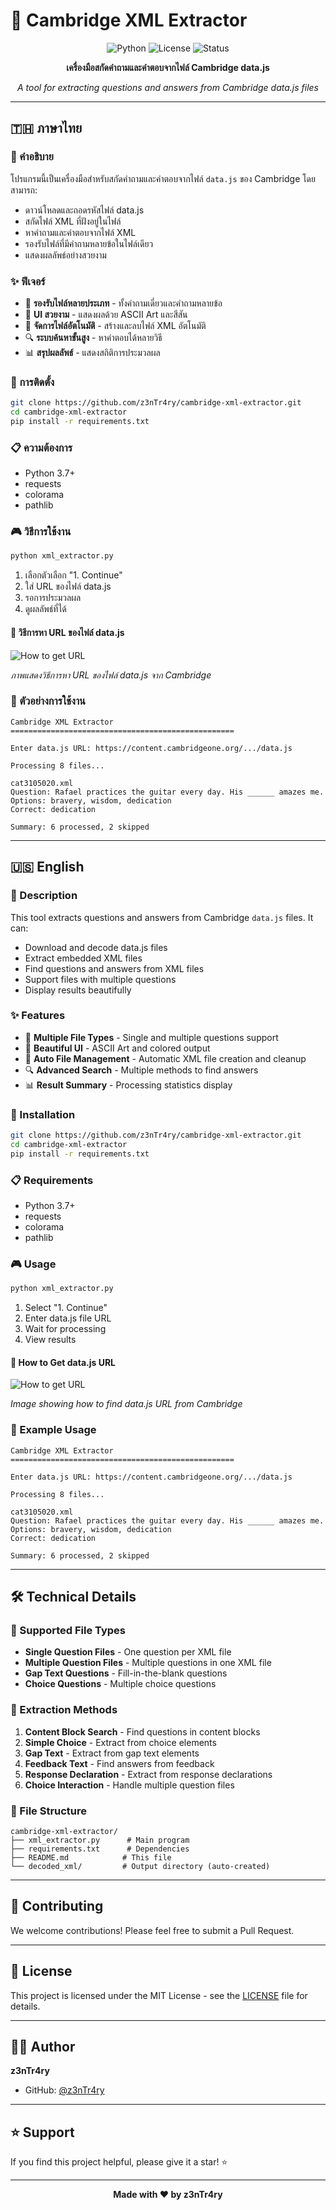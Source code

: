# 🎯 Cambridge XML Extractor

<div align="center">

![Python](https://img.shields.io/badge/Python-3.7+-blue.svg)
![License](https://img.shields.io/badge/License-MIT-green.svg)
![Status](https://img.shields.io/badge/Status-Active-brightgreen.svg)

**เครื่องมือสกัดคำถามและคำตอบจากไฟล์ Cambridge data.js**

*A tool for extracting questions and answers from Cambridge data.js files*

</div>

---

## 🇹🇭 ภาษาไทย

### 📖 คำอธิบาย
โปรแกรมนี้เป็นเครื่องมือสำหรับสกัดคำถามและคำตอบจากไฟล์ `data.js` ของ Cambridge โดยสามารถ:
- ดาวน์โหลดและถอดรหัสไฟล์ data.js
- สกัดไฟล์ XML ที่ฝังอยู่ในไฟล์
- หาคำถามและคำตอบจากไฟล์ XML
- รองรับไฟล์ที่มีคำถามหลายข้อในไฟล์เดียว
- แสดงผลลัพธ์อย่างสวยงาม

### ✨ ฟีเจอร์
- 🔄 **รองรับไฟล์หลายประเภท** - ทั้งคำถามเดี่ยวและคำถามหลายข้อ
- 🎨 **UI สวยงาม** - แสดงผลด้วย ASCII Art และสีสัน
- 📁 **จัดการไฟล์อัตโนมัติ** - สร้างและลบไฟล์ XML อัตโนมัติ
- 🔍 **ระบบค้นหาขั้นสูง** - หาคำตอบได้หลายวิธี
- 📊 **สรุปผลลัพธ์** - แสดงสถิติการประมวลผล

### 🚀 การติดตั้ง
```bash
git clone https://github.com/z3nTr4ry/cambridge-xml-extractor.git
cd cambridge-xml-extractor
pip install -r requirements.txt
```

### 📋 ความต้องการ
- Python 3.7+
- requests
- colorama
- pathlib

### 🎮 วิธีการใช้งาน
```bash
python xml_extractor.py
```

1. เลือกตัวเลือก "1. Continue"
2. ใส่ URL ของไฟล์ data.js
3. รอการประมวลผล
4. ดูผลลัพธ์ที่ได้

#### 📸 วิธีการหา URL ของไฟล์ data.js

![How to get URL](How%20to%20get%20url.png)

*ภาพแสดงวิธีการหา URL ของไฟล์ data.js จาก Cambridge*

### 📝 ตัวอย่างการใช้งาน
```
Cambridge XML Extractor
==================================================

Enter data.js URL: https://content.cambridgeone.org/.../data.js

Processing 8 files...

cat3105020.xml
Question: Rafael practices the guitar every day. His ______ amazes me.
Options: bravery, wisdom, dedication
Correct: dedication

Summary: 6 processed, 2 skipped
```

---

## 🇺🇸 English

### 📖 Description
This tool extracts questions and answers from Cambridge `data.js` files. It can:
- Download and decode data.js files
- Extract embedded XML files
- Find questions and answers from XML files
- Support files with multiple questions
- Display results beautifully

### ✨ Features
- 🔄 **Multiple File Types** - Single and multiple questions support
- 🎨 **Beautiful UI** - ASCII Art and colored output
- 📁 **Auto File Management** - Automatic XML file creation and cleanup
- 🔍 **Advanced Search** - Multiple methods to find answers
- 📊 **Result Summary** - Processing statistics display

### 🚀 Installation
```bash
git clone https://github.com/z3nTr4ry/cambridge-xml-extractor.git
cd cambridge-xml-extractor
pip install -r requirements.txt
```

### 📋 Requirements
- Python 3.7+
- requests
- colorama
- pathlib

### 🎮 Usage
```bash
python xml_extractor.py
```

1. Select "1. Continue"
2. Enter data.js file URL
3. Wait for processing
4. View results

#### 📸 How to Get data.js URL

![How to get URL](How%20to%20get%20url.png)

*Image showing how to find data.js URL from Cambridge*

### 📝 Example Usage
```
Cambridge XML Extractor
==================================================

Enter data.js URL: https://content.cambridgeone.org/.../data.js

Processing 8 files...

cat3105020.xml
Question: Rafael practices the guitar every day. His ______ amazes me.
Options: bravery, wisdom, dedication
Correct: dedication

Summary: 6 processed, 2 skipped
```

---

## 🛠️ Technical Details

### 🔧 Supported File Types
- **Single Question Files** - One question per XML file
- **Multiple Question Files** - Multiple questions in one XML file
- **Gap Text Questions** - Fill-in-the-blank questions
- **Choice Questions** - Multiple choice questions

### 🎯 Extraction Methods
1. **Content Block Search** - Find questions in content blocks
2. **Simple Choice** - Extract from choice elements
3. **Gap Text** - Extract from gap text elements
4. **Feedback Text** - Find answers from feedback
5. **Response Declaration** - Extract from response declarations
6. **Choice Interaction** - Handle multiple question files

### 📁 File Structure
```
cambridge-xml-extractor/
├── xml_extractor.py      # Main program
├── requirements.txt      # Dependencies
├── README.md            # This file
└── decoded_xml/         # Output directory (auto-created)
```

---

## 🤝 Contributing

We welcome contributions! Please feel free to submit a Pull Request.

---

## 📄 License

This project is licensed under the MIT License - see the [LICENSE](LICENSE) file for details.

---

## 👨‍💻 Author

**z3nTr4ry**

- GitHub: [@z3nTr4ry](https://github.com/z3nTr4ry)

---

## ⭐ Support

If you find this project helpful, please give it a star! ⭐

---

<div align="center">

**Made with ❤️ by z3nTr4ry**

</div>
